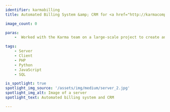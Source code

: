 ```yaml
---
identifier: karmabilling
title: Automated Billing System &amp; CRM for <a href="http://karmacomputing.co.uk/">Karma Computing</a>

image_count: 0

paras:
    -  Worked with the Karma team on a large-scale project to create an automated system for managing customer services & payments using third-party services. The code was written to be generic for use by any company selling a service which requires instant and recurring payments.

tags:
    - Server
    - Client
    - PHP
    - Python
    - JavaScript
    - SQL

is_spotlight: true
spotlight_img_source: '/assets/img/medium/server_2.jpg'
spotlight_img_alt: Image of a server
spotlight_text: Automated billing system and CRM

---
```


